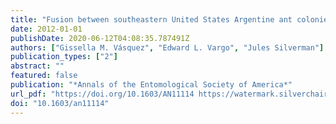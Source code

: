 ```yaml
---
title: "Fusion between southeastern United States Argentine ant colonies and its effect on colony size and productivity"
date: 2012-01-01
publishDate: 2020-06-12T04:08:35.787491Z
authors: ["Gissella M. Vásquez", "Edward L. Vargo", "Jules Silverman"]
publication_types: ["2"]
abstract: ""
featured: false
publication: "*Annals of the Entomological Society of America*"
url_pdf: "https://doi.org/10.1603/AN11114 https://watermark.silverchair.com/aesa105-0268.pdf?token=AQECAHi208BE49Ooan9kkhW_Ercy7Dm3ZL_9Cf3qfKAc485ysgAAAnAwggJsBgkqhkiG9w0BBwagggJdMIICWQIBADCCAlIGCSqGSIb3DQEHATAeBglghkgBZQMEAS4wEQQMUHRdJ26kGR-UKHpSAgEQgIICI5ewwRejLdNqct8rvcnW3xU4a5kqSYQZ28zCBqm8Cra4YdyFHt80tO4Ko-78Bi9iZbXuVze6QySJgcEgF0Hu9lMMD7YacabOmTmEdgJBXszsBKPv_howNQxHjAdYYTegUvJeCPbXLr1REsPxVSmT2V0uEAELln9Y4_ReUq-ZW_UVoxkJ3DNpspiyL5KuPesuPmsgDPKG2q38xqM9m-EaR8-AvcIW59FBxurkY46xv_wmagIlJL07qT8z17jvtKGzMAbbpHkAvOA1jx_S7ImgzSLlmXpWRWv2aA13a_HbpWvZsxMYlhCfwJpognO1pmnkYas-e1v7OOzx7btKpgswKXWRZsfhWhD7VBcczQKq5SLzaDIBQuuQ4ZII7tUB7sF3efGICXXd9zg2VSsvVt8RWhgpAFQc6sRzpwITwZgsAh-O-m43b8qka2asLmr-wZtZCMPvwzrVN4nrRu7LYsIkqZz1hkud0GERHugtxPEvyWrqKw9KmTluGfmOoQKrzOTo7wkm0UhXJVV6I0tl5EAHoN1l6fU5ru8JoXhfYCA6CIh3JIPntyVQKlod-6kOQikIpGveXP1Ruzb5HsEaNSWYrGheQV8193qj5QlX73H1aKDK6Oyh5jekuEw0wsZ3AgYfNKRpQofQGWixjXAbmf4CEkYEJxqLjRvYBcniMdBCyBWtBHlsNwK1PryUlmwmibzVS3ZzusUXFZsR13XtJ4yTYpxCVdg"
doi: "10.1603/an11114"
---
```


